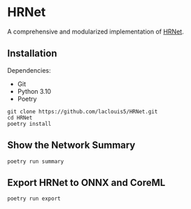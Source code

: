 # HRNet

A comprehensive and modularized implementation of [HRNet](https://arxiv.org/abs/1908.07919).

## Installation

Dependencies:

* Git
* Python 3.10
* Poetry

```shell
git clone https://github.com/laclouis5/HRNet.git
cd HRNet
poetry install
```

## Show the Network Summary

```shell
poetry run summary
```

## Export HRNet to ONNX and CoreML

```shell
poetry run export
```
